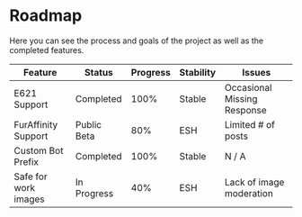 # Roadmap

Here you can see the process and goals of the project as well as the completed features.

| Feature              | Status      | Progress | Stability | Issues                      |
|----------------------|-------------|----------|-----------|-----------------------------|
| E621 Support         | Completed   | 100%     | Stable    | Occasional Missing Response |
| FurAffinity Support    | Public Beta | 80%      | ESH       | Limited # of posts          |
| Custom Bot Prefix     | Completed   | 100%     | Stable    | N / A                       |
| Safe for work images | In Progress | 40%      | ESH       | Lack of image moderation    |
